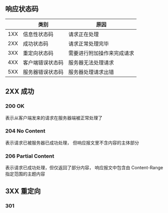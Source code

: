 ## 响应状态码

|        |  类别          | 原因                 |
| ------ | ------        | ------               |
| 1XX    | 信息性状态码    | 请求正在处理            |
| 2XX    | 成功状态码      | 请求正常处理完毕        |
| 3XX    | 重定向状态码    | 需要进行附加操作来完成请求 |
| 4XX    | 客户端错误状态码 | 服务器无法处理请求       |
| 5XX    | 服务器错误状态码 | 服务器处理请求出错       |

## 2XX 成功

### 200 OK

表示从客户端发来的请求在服务器端被正常处理了

### 204 No Content

表示请求已被服务器已成功处理， 但响应报文里不含内容的主体部分

### 206 Partial Content

表示请求已成功处理，但仅返回了部分内容， 响应报文中包含由 Content-Range指定范围的主题内容

## 3XX 重定向

### 301 

